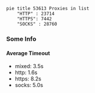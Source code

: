 
```mermaid
pie title 53613 Proxies in list
    "HTTP" : 23714
    "HTTPS": 7442
    "SOCKS" : 28760
```

### Some Info
#### Average Timeout

- mixed: 3.5s
- http: 1.6s
- https: 8.2s
- socks: 5.0s
